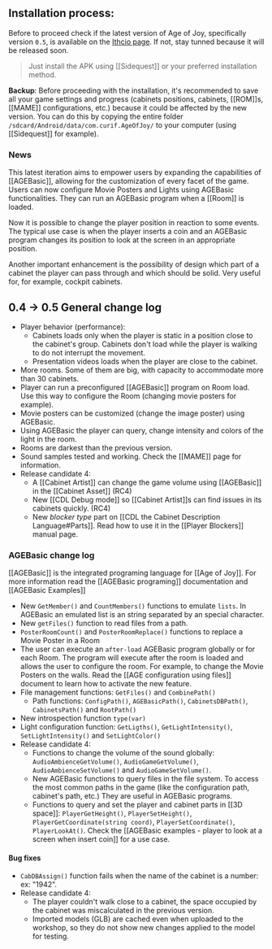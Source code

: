 ## Installation process:

Before to proceed check if the latest version of Age of Joy, specifically version `0.5`, is available on the [Ithcio page](https://curifab.itch.io/age-of-joy). If not, stay tunned because it will be released soon.

> 
> Just install the APK using [[Sidequest]] or your preferred installation method.

**Backup**: Before proceeding with the installation, it's recommended to save all your game settings and progress (cabinets positions, cabinets, [[ROM]]s, [[MAME]] configurations, etc.) because it could be affected by the new version. You can do this by copying the entire folder `/sdcard/Android/data/com.curif.AgeOfJoy/` to your computer (using [[Sidequest]] for example). 

### News

This latest iteration aims to empower users by expanding the capabilities of [[AGEBasic]], allowing for the customization of every facet of the game. Users can now configure Movie Posters and Lights using AGEBasic functionalities. They can run an AGEBasic program when a [[Room]] is loaded. 

Now it is possible to change the player position in reaction to some events. The typical use case is when the player inserts a coin and an AGEBasic program changes its position to look at the screen in an appropriate position.

Another important enhancement is the possibility of design which part of a cabinet the player can pass through and which should be solid. Very useful for, for example, cockpit cabinets.
## 0.4 -> 0.5 General change log

- Player behavior (performance):
	- Cabinets loads only when the player is static in a position close to the cabinet's group. Cabinets don't load while the player is walking to do not interrupt the movement.
	- Presentation videos loads when the player are close to the cabinet.
- More rooms. Some of them are big, with capacity to accommodate more than 30 cabinets.
- Player can run a preconfigured [[AGEBasic]] program on Room load. Use this way to configure the Room (changing movie posters for example).
- Movie posters can be customized (change the image poster) using AGEBasic.
- Using AGEBasic the player can query, change intensity and colors of the light in the room.
- Rooms are darkest than the previous version.
- Sound samples tested and working. Check the [[MAME]] page for information.
- Release candidate 4:
	- A [[Cabinet Artist]] can change the game volume using [[AGEBasic]] in the [[Cabinet Asset]] (RC4)
	- New [[CDL Debug mode]] so [[Cabinet Artist]]s can find issues in its cabinets quickly. (RC4)
	- New *blocker type* part on [[CDL the Cabinet Description Language#Parts]]. Read how to use it in the [[Player Blockers]] manual page.

### AGEBasic change log

[[AGEBasic]] is the integrated programing language for [[Age of Joy]]. For more information read the [[AGEBasic programing]] documentation and [[AGEBasic Examples]]

- New `GetMember()` and `CountMembers()` functions to emulate `lists`. In AGEBasic an emulated list is an string separated by an special character.
- New `getFiles()` function to read files from a path.
- `PosterRoomCount()` and `PosterRoomReplace()` functions to replace a Movie Poster in a Room
- The user can execute an `after-load` AGEBasic program globally or for each Room. The program will execute after the room is loaded and allows the user to configure the room. For example, to change the Movie Posters on the walls. Read the [[AGE configuration using files]] document to learn how to activate the new feature.
- File management functions: `GetFiles()` and `CombinePath()`
	- Path functions: `ConfigPath()`,  `AGEBasicPath()`, `CabinetsDBPath()`, `CabinetsPath()` and `RootPath()`
- New introspection function `type(var)`
- Light configuration function: `GetLigths()`, `GetLightIntensity()`, `SetLightIntensity()` and `SetLightColor()`
- Release candidate 4:
	- Functions to change the volume of the sound globally: `AudioAmbienceGetVolume()`, `AudioGameGetVolume()`, `AudioAmbienceSetVolume()` and `AudioGameSetVolume()`.
	- New AGEBasic functions to query files in the file system. To access the most common paths in the game (like the configuration path, cabinet's path, etc.) They are useful in AGEBasic programs.
	- Functions to query and set the player and cabinet parts in [[3D space]]: `PlayerGetHeight()`, `PlayerSetHeight()`, `PlayerGetCoordinate(string coord)`, `PlayerSetCoordinate()`, `PlayerLookAt()`. Check the [[AGEBasic examples - player to look at a screen when insert coin]] for a use case.
#### Bug fixes

- `CabDBAssign()` function fails when the name of the cabinet is a number: ex: "1942".
- Release candidate 4:
	- The player couldn't walk close to a cabinet, the space occupied by the cabinet was miscalculated in the previous version.
	- Imported models (GLB) are cached even when uploaded to the workshop, so they do not show new changes applied to the model for testing.
